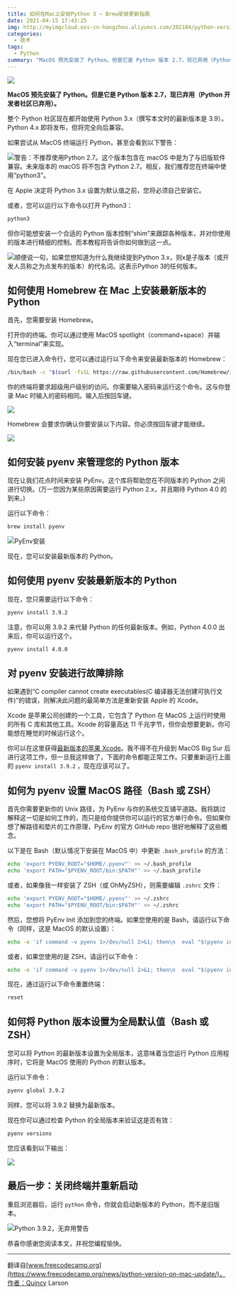 ```yaml
---
title: 如何在Mac上安装Python 3 – Brew安装更新指南
date: 2021-04-15 17:43:25
img: http://myimgcloud.oss-cn-hangzhou.aliyuncs.com/202104/python-version-on-mac-update/banner.jpeg
categories:
  - 技术
tags:
  - Python
summary: "MacOS 预先安装了 Python。但是它是 Python 版本 2.7，现已弃用（Python 开发者社区已弃用）"
---
```


![](http://myimgcloud.oss-cn-hangzhou.aliyuncs.com/202104/python-version-on-mac-update/banner.jpeg)

**MacOS 预先安装了 Python。但是它是 Python 版本 2.7，现已弃用（Python 开发者社区已弃用）。**

整个 Python 社区现在都开始使用 Python 3.x（撰写本文时的最新版本是 3.9）。 Python 4.x 即将发布，但将完全向后兼容。

<!-- more -->

如果尝试从 MacOS 终端运行 Python，甚至会看到以下警告：

![警告：不推荐使用Python 2.7。这个版本包含在 macOS 中是为了与旧版软件兼容。未来版本的 macOS 将不包含 Python 2.7。相反，我们推荐您在终端中使用“python3”。](http://myimgcloud.oss-cn-hangzhou.aliyuncs.com/202104/python-version-on-mac-update/1.png)

在 Apple 决定将 Python 3.x 设置为默认值之前，您将必须自己安装它。

或者，您可以运行以下命令以打开 Python3：

```bash
python3
```

但你可能想安装一个合适的 Python 版本控制“shim”来跟踪各种版本，并对你使用的版本进行精细的控制。而本教程将告诉你如何做到这一点。

![顺便说一句，如果您想知道为什么我继续提到Python 3.x，则x是子版本（或开发人员称之为点发布的版本）的代名词。这表示Python 3的任何版本。](http://myimgcloud.oss-cn-hangzhou.aliyuncs.com/202104/python-version-on-mac-update/1.jpeg)

## 如何使用 Homebrew 在 Mac 上安装最新版本的 Python

首先，您需要安装 Homebrew。

打开你的终端。你可以通过使用 MacOS spotlight（command+space）并输入“terminal”来实现。

现在您已进入命令行，您可以通过运行以下命令来安装最新版本的 Homebrew：

```bash
/bin/bash -c "$(curl -fsSL https://raw.githubusercontent.com/Homebrew/install/HEAD/install.sh)"
```

你的终端将要求超级用户级别的访问。你需要输入密码来运行这个命令。这与你登录 Mac 时输入的密码相同。输入后按回车键。

![](http://myimgcloud.oss-cn-hangzhou.aliyuncs.com/202104/python-version-on-mac-update/2.png)

Homebrew 会要求你确认你要安装以下内容。你必须按回车键才能继续。

![](http://myimgcloud.oss-cn-hangzhou.aliyuncs.com/202104/python-version-on-mac-update/3.png)

## 如何安装 pyenv 来管理您的 Python 版本

现在让我们花点时间来安装 PyEnv。这个库将帮助您在不同版本的 Python 之间进行切换。(万一您因为某些原因需要运行 Python 2.x，并且期待 Python 4.0 的到来。)

运行以下命令：

```bash
brew install pyenv
```

![PyEnv安装](http://myimgcloud.oss-cn-hangzhou.aliyuncs.com/202104/python-version-on-mac-update/4.png)

现在，您可以安装最新版本的 Python。

## 如何使用 pyenv 安装最新版本的 Python

现在，您只需要运行以下命令：

```bash
pyenv install 3.9.2
```

注意，你可以用 3.9.2 来代替 Python 的任何最新版本。例如，Python 4.0.0 出来后，你可以运行这个。

```bash
pyenv install 4.0.0
```

## 对 pyenv 安装进行故障排除

如果遇到“C compiler cannot create executables(C 编译器无法创建可执行文件)”的错误，则解决此问题的最简单方法是重新安装 Apple 的 Xcode。

Xcode 是苹果公司创建的一个工具，它包含了 Python 在 MacOS 上运行时使用的所有 C 库和其他工具。Xcode 的容量高达 11 千兆字节，但你会想要更新。你可能想在睡觉的时候运行这个。

你可以在这里获得[最新版本的苹果 Xcode](https://developer.apple.com/download/)。我不得不在升级到 MacOS Big Sur 后进行这项工作，但一旦我这样做了，下面的命令都能正常工作。只要重新运行上面的 `pyenv install 3.9.2` ，现在应该可以了。

## 如何为 pyenv 设置 MacOS 路径（Bash 或 ZSH）

首先你需要更新你的 Unix 路径，为 PyEnv 与你的系统交互铺平道路。我将跳过解释这一切是如何工作的，而只是给你提供你可以运行的官方单行命令。但如果你想了解路径和垫片的工作原理，PyEnv 的官方 GitHub repo 很好地解释了这些概念。

以下是在 Bash（默认情况下安装在 MacOS 中）中更新 `.bash_profile` 的方法：

```bash
echo 'export PYENV_ROOT="$HOME/.pyenv"' >> ~/.bash_profile
echo 'export PATH="$PYENV_ROOT/bin:$PATH"' >> ~/.bash_profile
```

或者，如果像我一样安装了 ZSH（或 OhMyZSH），则需要编辑 `.zshrc` 文件：

```bash
echo 'export PYENV_ROOT="$HOME/.pyenv"' >> ~/.zshrc
echo 'export PATH="$PYENV_ROOT/bin:$PATH"' >> ~/.zshrc
```

然后，您想将 PyEnv Init 添加到您的终端。如果您使用的是 Bash，请运行以下命令（同样，这是 MacOS 的默认设置）：

```bash
echo -e 'if command -v pyenv 1>/dev/null 2>&1; then\n  eval "$(pyenv init -)"\nfi' >> ~/.bash_profile
```

或者，如果您使用的是 ZSH，请运行以下命令：

```bash
echo -e 'if command -v pyenv 1>/dev/null 2>&1; then\n  eval "$(pyenv init -)"\nfi' >> ~/.zshrc
```

现在，通过运行以下命令重置终端：

```bash
reset
```

## 如何将 Python 版本设置为全局默认值（Bash 或 ZSH）

您可以将 Python 的最新版本设置为全局版本，这意味着当您运行 Python 应用程序时，它将是 MacOS 使用的 Python 的默认版本。

运行以下命令：

```bash
pyenv global 3.9.2
```

同样，您可以将 3.9.2 替换为最新版本。

现在你可以通过检查 Python 的全局版本来验证这是否有效：

```bash
pyenv versions
```

您应该看到以下输出：

![](http://myimgcloud.oss-cn-hangzhou.aliyuncs.com/202104/python-version-on-mac-update/5.png)

## 最后一步：关闭终端并重新启动

重启浏览器后，运行 `python` 命令，你就会启动新版本的 Python，而不是旧版本。

![Python 3.9.2，无弃用警告](http://myimgcloud.oss-cn-hangzhou.aliyuncs.com/202104/python-version-on-mac-update/6.png)

恭喜你感谢您阅读本文，并祝您编程愉快。

---

翻译自[www.freecodecamp.org](https://www.freecodecamp.org/news/python-version-on-mac-update/)，作者：Quincy Larson
